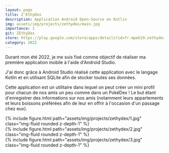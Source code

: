 ```yaml
---
layout: page
title: Z'EthyDex
description: Application Android Open-Source en Kotlin
img: assets/img/projects/zethydex/main.jpg
importance: 1
git: ZEthyDex
store: https://play.google.com/store/apps/details?id=fr.mpek29.zethydex
category: 2022
---
```


Durant mon été 2022, je me suis fixé comme objectif de réaliser ma première application mobile à l'aide d'Android Studio.

J'ai donc grâce à Android Studio réalisé cette application avec le langage Kotlin et en utilisant SQLite afin de stocker toutes ses données.

Cette application est un utilitaire dans lequel on peut créer un mini profil pour chacun de nos amis un peu comme dans un PokéDex ! Le but étant d'enregistrer des informations sur nos amis (notamment leurs appartements et leurs boissons préférées afin de leur en offrir à l'occasion d'un passage chez eux).

<div class="row">
    <div class="col-sm mt-3 mt-md-0">
        {% include figure.html path="assets/img/projects/zethydex/1.jpg" class="img-fluid rounded z-depth-1" %}
    </div>
    <div class="col-sm mt-3 mt-md-0">
        {% include figure.html path="assets/img/projects/zethydex/2.jpg" class="img-fluid rounded z-depth-1" %}
    </div>
    <div class="col-sm mt-3 mt-md-0">
        {% include figure.html path="assets/img/projects/zethydex/3.jpg" class="img-fluid rounded z-depth-1" %}
    </div>
</div>
